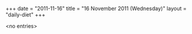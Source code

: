+++
date = "2011-11-16"
title = "16 November 2011 (Wednesday)"
layout = "daily-diet"
+++


\<no entries\>

